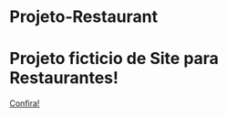 # Projeto-Restaurant
<h1>Projeto ficticio de Site para Restaurantes!</h1>
<a href="https://iasmincqfernandes.github.io/Projeto-Restaurant/ target="_blank"> Confira! <a>
